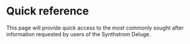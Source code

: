 # Quick reference

This page will provide quick access to the most commonly sought after information requested by users of the Synthstrom Deluge.
